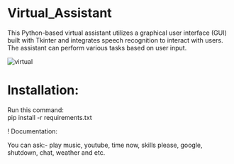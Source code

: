 # Virtual_Assistant
This Python-based virtual assistant utilizes a graphical user interface (GUI) built with Tkinter and integrates speech recognition to interact with users. The assistant can perform various tasks based on user input.



![virtual](https://github.com/janithScript/Virtual_Assistant/assets/127806197/e5b508fd-3a64-4866-ac19-ee6ff8f89743)



# Installation:            


Run this command:           
pip install -r requirements.txt


! Documentation:           

You can ask:- play music, youtube, time now, skills please, google, shutdown, chat, weather and etc.
